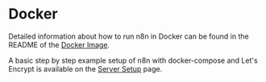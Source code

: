 # Docker

Detailed information about how to run n8n in Docker can be found in the README
of the [Docker Image](https://github.com/n8n-io/n8n/blob/master/docker/images/n8n/README.md).

A basic step by step example setup of n8n with docker-compose and Let's Encrypt is available on the
[Server Setup](server-setup.md) page.
